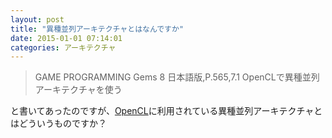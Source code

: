 ```yaml
---
layout: post
title: "異種並列アーキテクチャとはなんですか"
date: 2015-01-01 07:14:01
categories: アーキテクチャ
---
```

<blockquote>
  <p>GAME PROGRAMMING Gems 8 日本語版,P.565,7.1 OpenCLで異種並列アーキテクチャを使う</p>
</blockquote>

<p>と書いてあったのですが、<a href="https://www.khronos.org/opencl/" rel="nofollow">OpenCL</a>に利用されている異種並列アーキテクチャとはどういうものですか？</p>
